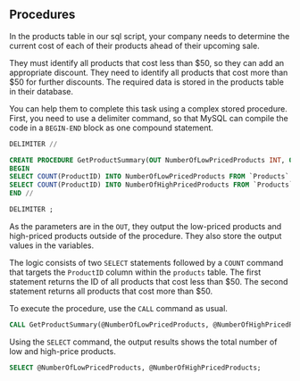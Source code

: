 ## **Procedures**

In the products table in our sql script, your company needs to determine the current cost of each of their products ahead of their upcoming sale.

They must identify all products that cost less than $50, so they can add an appropriate discount. They need to identify all products that cost more than $50 for further discounts. The required data is stored in the products table in their database.

You can help them to complete this task using a complex stored procedure. First, you need to use a delimiter command, so that MySQL can compile the code in a `BEGIN-END` block as one compound statement.

```sql
DELIMITER //

CREATE PROCEDURE GetProductSummary(OUT NumberOfLowPricedProducts INT, OUT NumberOfHighPricedProducts INT)
BEGIN
SELECT COUNT(ProductID) INTO NumberOfLowPricedProducts FROM `Products` WHERE `Price` < 50;
SELECT COUNT(ProductID) INTO NumberOfHighPricedProducts FROM `Products` WHERE `Price` >= 50;
END //

DELIMITER ;
```

As the parameters are in the `OUT`, they output the low-priced products and high-priced products outside of the procedure. They also store the output values in the variables.

The logic consists of two `SELECT` statements followed by a `COUNT` command that targets the `ProductID` column within the `products` table. The first statement returns the ID of all products that cost less than $50. The second statement returns all products that cost more than $50.

To execute the procedure, use the `CALL` command as usual.

```sql
CALL GetProductSummary(@NumberOfLowPricedProducts, @NumberOfHighPricedProducts);
```

Using the `SELECT` command, the output results shows the total number of low and high-price products.

```sql
SELECT @NumberOfLowPricedProducts, @NumberOfHighPricedProducts;
```
